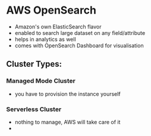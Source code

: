 
# AWS OpenSearch

- Amazon's own ElasticSearch flavor
- enabled to search large dataset on any field/attribute
- helps in analytics as well
- comes with OpenSearch Dashboard for visualisation

## Cluster Types:

### Managed Mode Cluster

- you have to provision the instance yourself

### Serverless Cluster

- nothing to manage, AWS will take care of it
- 
